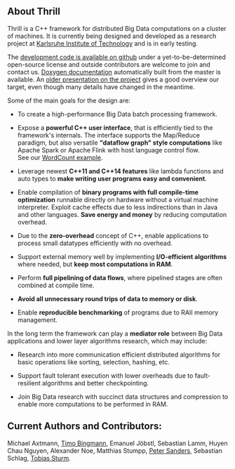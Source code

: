 ## About Thrill

Thrill is a C++ framework for distributed Big Data computations on a cluster of machines. It is currently being designed and developed as a research project at [Karlsruhe Institute of Technology](http://algo2.iti.kit.edu) and is in early testing.

The [development code is available on github](http://github.com/thrill/thrill) under a yet-to-be-determined open-source license and outside contributors are welcome to join and contact us. [Doxygen documentation](http://i10login.iti.kit.edu/thrill-doxygen/) automatically built from the master is available.
An [older presentation on the project](https://panthema.net/2015/0327-Project-DALKIT/) gives a good overview our target, even though many details have changed in the meantime.

Some of the main goals for the design are:

- To create a high-performance Big Data batch processing framework.

- Expose a **powerful C++ user interface**, that is efficiently tied to the framework's internals. The interface supports the Map/Reduce paradigm, but also versatile **"dataflow graph" style computations** like Apache Spark or Apache Flink with host language control flow.<br>
See our [WordCount example](http://i10login.iti.kit.edu/thrill-doxygen/word__count_8hpp_source.html#l00035).

- Leverage newest **C++11 and C++14 features** like lambda functions and auto types to **make writing user programs easy and convenient**.

- Enable compilation of **binary programs with full compile-time optimization** runnable directly on hardware without a virtual machine interpreter. Exploit cache effects due to less indirections than in Java and other languages. **Save energy and money** by reducing computation overhead.

- Due to the **zero-overhead** concept of C++, enable applications to process small datatypes efficiently with no overhead.

- Support external memory well by implementing **I/O-efficient algorithms** where needed, but **keep most computations in RAM**.

- Perform **full pipelining of data flows**, where pipelined stages are often combined at compile time.

- **Avoid all unnecessary round trips of data to memory or disk**.

- Enable **reproducible benchmarking** of programs due to RAII memory management.

In the long term the framework can play a **mediator role** between Big Data applications and lower layer algorithms research, which may include:

- Research into more communication efficient distributed algorithms for basic operations like sorting, selection, hashing, etc.

- Support fault tolerant execution with lower overheads due to fault-resilient algorithms and better checkpointing.

- Join Big Data research with succinct data structures and compression to enable more computations to be performed in RAM.

## Current Authors and Contributors:

Michael Axtmann,
[Timo Bingmann](http://panthema.net),
Emanuel Jöbstl,
Sebastian Lamm,
Huyen Chau Nguyen,
Alexander Noe,
Matthias Stumpp,
[Peter Sanders](http://algo2.iti.kit.edu/sanders.php),
Sebastian Schlag,
[Tobias Sturm](http://tobiassturm.de).
